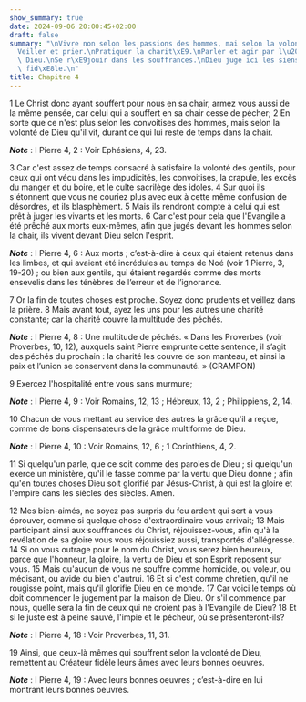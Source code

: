 ```yaml
---
show_summary: true
date: 2024-09-06 20:00:45+02:00
draft: false
summary: "\nVivre non selon les passions des hommes, mai selon la volont\xE9 de Dieu.\n\
  Veiller et prier.\nPratiquer la charit\xE9.\nParler et agir par l\u2019esprit de\
  \ Dieu.\nSe r\xE9jouir dans les souffrances.\nDieu juge ici les siens et leur est\
  \ fid\xE8le.\n"
title: Chapitre 4
---
```





1 Le Christ donc ayant souffert pour nous en sa chair, armez vous aussi de la même pensée, car celui qui a souffert en sa chair cesse de pécher; 2 En sorte que ce n'est plus selon les convoitises des hommes, mais selon la volonté de Dieu qu'il vit, durant ce qui lui reste de temps dans la chair.

***Note*** :  I Pierre 4, 2 : Voir Ephésiens, 4, 23.

3 Car c'est assez de temps consacré à satisfaire la volonté des gentils, pour ceux qui ont vécu dans les impudicités, les convoitises, la crapule, les excès du manger et du boire, et le culte sacrilège des idoles. 4 Sur quoi ils s'étonnent que vous ne couriez plus avec eux à cette même confusion de désordres, et ils blasphèment. 5 Mais ils rendront compte à celui qui est prêt à juger les vivants et les morts. 6 Car c'est pour cela que l'Evangile a été prêché aux morts eux-mêmes, afin que jugés devant les hommes selon la chair, ils vivent devant Dieu selon l'esprit.

***Note*** :  I Pierre 4, 6 : Aux morts ; c’est-à-dire à ceux qui étaient retenus dans les limbes, et qui avaient été incrédules au temps de Noé (voir 1 Pierre, 3, 19-20) ; ou bien aux gentils, qui étaient regardés comme des morts ensevelis dans les ténèbres de l’erreur et de l’ignorance.


7 Or la fin de toutes choses est proche. Soyez donc prudents et veillez dans la prière. 8 Mais avant tout, ayez les uns pour les autres une charité constante; car la charité couvre la multitude des péchés.

***Note*** :  I Pierre 4, 8 : Une multitude de péchés. « Dans les Proverbes (voir Proverbes, 10, 12), auxquels saint Pierre emprunte cette sentence, il s’agit des péchés du prochain : la charité les couvre de son manteau, et ainsi la paix et l’union se conservent dans la communauté. » (CRAMPON)

9 Exercez l'hospitalité entre vous sans murmure;

***Note*** :  I Pierre 4, 9 : Voir Romains, 12, 13 ; Hébreux, 13, 2 ; Philippiens, 2, 14.

10 Chacun de vous mettant au service des autres la grâce qu'il a reçue, comme de bons dispensateurs de la grâce multiforme de Dieu.

***Note*** :  I Pierre 4, 10 : Voir Romains, 12, 6 ; 1 Corinthiens, 4, 2.

11 Si quelqu'un parle, que ce soit comme des paroles de Dieu ; si quelqu'un exerce un ministère, qu'il le fasse comme par la vertu que Dieu donne ; afin qu'en toutes choses Dieu soit glorifié par Jésus-Christ, à qui est la gloire et l'empire dans les siècles des siècles. Amen.


12 Mes bien-aimés, ne soyez pas surpris du feu ardent qui sert à vous éprouver, comme si quelque chose d'extraordinaire vous arrivait; 13 Mais participant ainsi aux souffrances du Christ, réjouissez-vous, afin qu'à la révélation de sa gloire vous vous réjouissiez aussi, transportés d'allégresse. 14 Si on vous outrage pour le nom du Christ, vous serez bien heureux, parce que l'honneur, la gloire, la vertu de Dieu et son Esprit reposent sur vous. 15 Mais qu'aucun de vous ne souffre comme homicide, ou voleur, ou médisant, ou avide du bien d'autrui. 16 Et si c'est comme chrétien, qu'il ne rougisse point, mais qu'il glorifie Dieu en ce monde. 17 Car voici le temps où doit commencer le jugement par la maison de Dieu. Or s'il commence par nous, quelle sera la fin de ceux qui ne croient pas à l'Evangile de Dieu? 18 Et si le juste est à peine sauvé, l'impie et le pécheur, où se présenteront-ils?

***Note*** :  I Pierre 4, 18 : Voir Proverbes, 11, 31.

19 Ainsi, que ceux-là mêmes qui souffrent selon la volonté de Dieu, remettent au Créateur fidèle leurs âmes avec leurs bonnes oeuvres.

***Note*** :  I Pierre 4, 19 : Avec leurs bonnes oeuvres ; c’est-à-dire en lui montrant leurs bonnes oeuvres.

